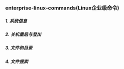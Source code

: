 ### enterprise-linux-commands(Linux企业级命令)
##### 1. 系统信息
##### 2. 关机重启与登出
##### 3. 文件和目录
##### 4. 文件搜索
